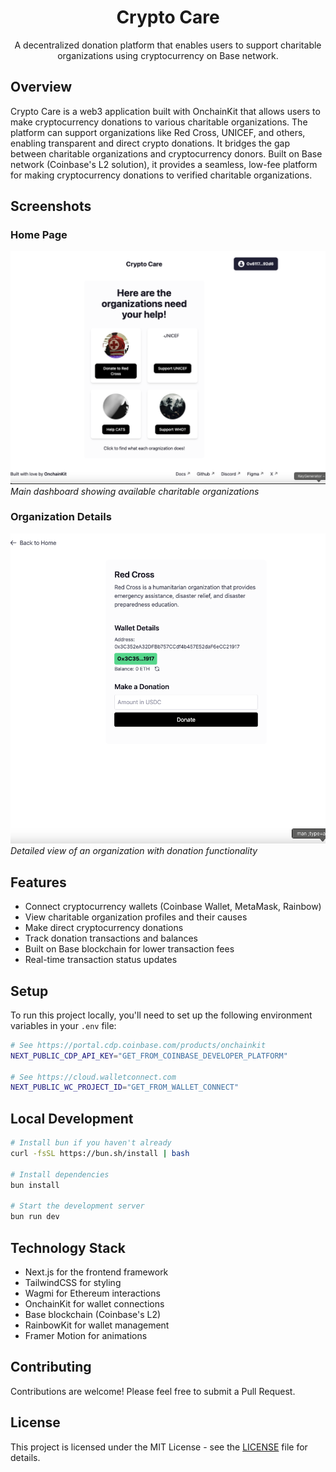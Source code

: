 <h1 align="center">Crypto Care</h1>

<p align="center">A decentralized donation platform that enables users to support charitable organizations using cryptocurrency on Base network.</p>

## Overview

Crypto Care is a web3 application built with OnchainKit that allows users to make cryptocurrency donations to various charitable organizations. The platform can support organizations like Red Cross, UNICEF, and others, enabling transparent and direct crypto donations. It bridges the gap between charitable organizations and cryptocurrency donors. Built on Base network (Coinbase's L2 solution), it provides a seamless, low-fee platform for making cryptocurrency donations to verified charitable organizations.

## Screenshots

### Home Page
![Home Page](docs/home.png)
*Main dashboard showing available charitable organizations*

### Organization Details
![Organization Details](docs/organization.png)
*Detailed view of an organization with donation functionality*

## Features

- Connect cryptocurrency wallets (Coinbase Wallet, MetaMask, Rainbow)
- View charitable organization profiles and their causes
- Make direct cryptocurrency donations
- Track donation transactions and balances
- Built on Base blockchain for lower transaction fees
- Real-time transaction status updates

## Setup

To run this project locally, you'll need to set up the following environment variables in your `.env` file:

```sh
# See https://portal.cdp.coinbase.com/products/onchainkit
NEXT_PUBLIC_CDP_API_KEY="GET_FROM_COINBASE_DEVELOPER_PLATFORM"

# See https://cloud.walletconnect.com
NEXT_PUBLIC_WC_PROJECT_ID="GET_FROM_WALLET_CONNECT"
```

## Local Development

```sh
# Install bun if you haven't already
curl -fsSL https://bun.sh/install | bash

# Install dependencies
bun install

# Start the development server
bun run dev
```

## Technology Stack

- Next.js for the frontend framework
- TailwindCSS for styling
- Wagmi for Ethereum interactions
- OnchainKit for wallet connections
- Base blockchain (Coinbase's L2)
- RainbowKit for wallet management
- Framer Motion for animations

## Contributing

Contributions are welcome! Please feel free to submit a Pull Request.

## License

This project is licensed under the MIT License - see the [LICENSE](LICENSE) file for details.
